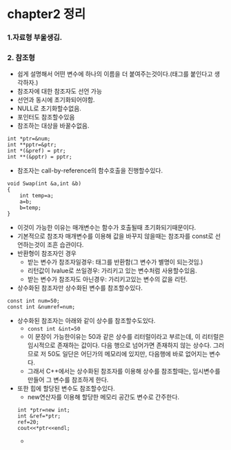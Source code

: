 # chapter2 정리

### 1.자료형 부울생김.
### 2. 참조형
- 쉽게 설명해서 어떤 변수에 하나의 이름을 더 붙여주는것이다.(태그를 붙인다고 생각하자.)
- 참조자에 대한 참조자도 선언 가능
- 선언과 동시에 초기화되어야함.
- NULL로 초기화할수없음.
- 포인터도 참조할수있음
- 참조하는 대상을 바꿀수없음.
```
int *ptr=&num;
int **pptr=&ptr;
int *(&pref) = ptr;
int **(&pptr) = pptr;
```
- 참조자는 call-by-reference의 함수호출을 진행할수있다.

```
void Swap(int &a,int &b)
{
    int temp=a;
    a=b;
    b=temp;
}
```
- 이것이 가능한 이유는 매개변수는 함수가 호출될때 초기화되기때문이다.
- 기본적으로 참조자 매개변수를 이용해 값을 바꾸지 않을때는 참조자를 const로 선언하는것이 조흔 습관이다.
- 반환형이 참조자인 경우
    - 받는 변수가 참조자일경우: 태그를 반환함(그 변수가 별명이 되는것임.)
    - 리턴값이 lvalue로 쓰일경우: 가리키고 있는 변수처럼 사용할수있음.
    - 받는 변수가 참조자도 아닌경우: 가리키고있는 변수의 값을 리턴.
- 상수화된 참조자만 상수화된 변수를 참조할수있다.
```
const int num=50;
const int &numref=num;
```
- 상수화된 참조자는 아래와 같이 상수를 참조할수도있다.
    - `const int &int=50`
    - 이 문장이 가능한이유는 50과 같은 상수를 리터럴이라고 부르는데, 이 리터럴은 임시적으로 존재하는 값이다. 다음 행으로 넘어가면 존재하지 않는 상수다. 그러므로 저 50도 일단은 어딘가의 메모리에 있지만, 다음행에 바로 없어지는 변수다.
    - 그래서 C++에서는 상수화된 참조자를 이용해 상수를 참조할때는, 임시변수를 만들어 그 변수를 참조하게 한다.
- 또한 힙에 할당된 변수도 참조할수있다.
    - new연산자를 이용해 할당한 메모리 공간도 변수로 간주한다.
    ```
    int *ptr=new int;
    int &ref=*ptr;
    ref=20;
    cout<<*ptr<<endl;
    ```
    - 
